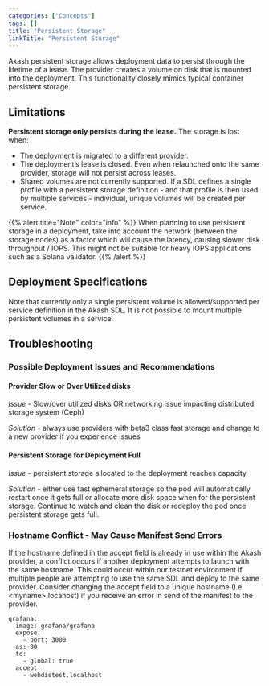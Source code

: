 ```yaml
---
categories: ["Concepts"]
tags: []
title: "Persistent Storage"
linkTitle: "Persistent Storage"
---
```


Akash persistent storage allows deployment data to persist through the lifetime of a lease.
The provider creates a volume on disk that is mounted into the deployment.
This functionality closely mimics typical container persistent storage.

## Limitations

**Persistent storage only persists during the lease.**
The storage is lost when:

* The deployment is migrated to a different provider.
* The deployment’s lease is closed. Even when relaunched onto the same provider, storage will not persist across leases.
* Shared volumes are not currently supported. If a SDL defines a single profile with a persistent storage definition - and that profile is then used by multiple services - individual, unique volumes will be created per service.

{{% alert title="Note" color="info" %}}
When planning to use persistent storage in a deployment, take into account the network (between the storage nodes) as a factor which will cause the latency, causing slower disk throughput / IOPS.
This might not be suitable for heavy IOPS applications such as a Solana validator.
{{% /alert %}}
## Deployment Specifications

Note that currently only a single persistent volume is allowed/supported per service definition in the Akash SDL.
It is not possible to mount multiple persistent volumes in a service.

## Troubleshooting

### Possible Deployment Issues and Recommendations

#### Provider Slow or Over Utilized disks

_Issue_  - Slow/over utilized disks OR networking issue impacting distributed storage system (Ceph)&#x20;

_Solution_ -  always use providers with beta3 class fast storage and change to a new provider if you experience issues

#### Persistent Storage for Deployment Full

_Issue_ - persistent storage allocated to the deployment reaches capacity

_Solution_ - either use fast ephemeral storage so the pod will automatically restart once it gets full or allocate more disk space when for the persistent storage.  Continue to watch and clean the disk or redeploy the pod once persistent storage gets full.

### Hostname Conflict - May Cause Manifest Send Errors

If the hostname defined in the accept field is already in use within the Akash provider, a conflict occurs if another deployment attempts to launch with the same hostname.  This could occur within our testnet environment if multiple people are attempting to use the same SDL and deploy to the same provider.  Consider changing the accept field to a unique hostname (I.e. \<myname>.locahost) if you receive an error in send of the manifest to the provider.

```
grafana:
  image: grafana/grafana
  expose:
    - port: 3000
  as: 80
  to:
    - global: true
  accept:
    - webdistest.localhost
```